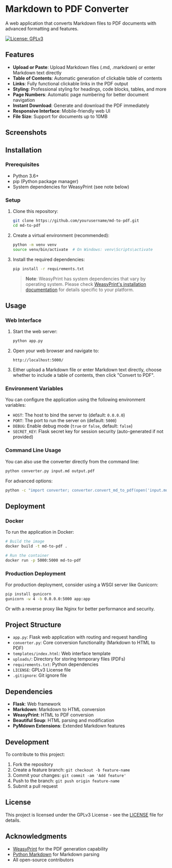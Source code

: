 # Markdown to PDF Converter

A web application that converts Markdown files to PDF documents with advanced formatting and features.

[![License: GPLv3](https://img.shields.io/badge/license-GPLv3-blue.svg)](https://opensource.org/license/gpl-3-0)

## Features

- **Upload or Paste**: Upload Markdown files (.md, .markdown) or enter Markdown text directly
- **Table of Contents**: Automatic generation of clickable table of contents
- **Links**: Fully functional clickable links in the PDF output
- **Styling**: Professional styling for headings, code blocks, tables, and more
- **Page Numbers**: Automatic page numbering for better document navigation
- **Instant Download**: Generate and download the PDF immediately
- **Responsive Interface**: Mobile-friendly web UI
- **File Size**: Support for documents up to 10MB

## Screenshots

<!-- Add screenshots of your application here -->

## Installation

### Prerequisites

- Python 3.6+
- pip (Python package manager)
- System dependencies for WeasyPrint (see note below)

### Setup

1. Clone this repository:
   ```bash
   git clone https://github.com/yourusername/md-to-pdf.git
   cd md-to-pdf
   ```

2. Create a virtual environment (recommended):
   ```bash
   python -m venv venv
   source venv/bin/activate  # On Windows: venv\Scripts\activate
   ```

3. Install the required dependencies:
   ```bash
   pip install -r requirements.txt
   ```

   > **Note**: WeasyPrint has system dependencies that vary by operating system. Please check [WeasyPrint's installation documentation](https://doc.courtbouillon.org/weasyprint/stable/first_steps.html#installation) for details specific to your platform.

## Usage

### Web Interface

1. Start the web server:
   ```bash
   python app.py
   ```

2. Open your web browser and navigate to:
   ```
   http://localhost:5000/
   ```

3. Either upload a Markdown file or enter Markdown text directly, choose whether to include a table of contents, then click "Convert to PDF".

### Environment Variables

You can configure the application using the following environment variables:

- `HOST`: The host to bind the server to (default: `0.0.0.0`)
- `PORT`: The port to run the server on (default: `5000`)
- `DEBUG`: Enable debug mode (`true` or `false`, default: `false`)
- `SECRET_KEY`: Flask secret key for session security (auto-generated if not provided)

### Command Line Usage

You can also use the converter directly from the command line:

```bash
python converter.py input.md output.pdf
```

For advanced options:

```bash
python -c "import converter; converter.convert_md_to_pdf(open('input.md').read(), 'output.pdf', include_toc=True)"
```

## Deployment

### Docker

To run the application in Docker:

```bash
# Build the image
docker build -t md-to-pdf .

# Run the container
docker run -p 5000:5000 md-to-pdf
```

### Production Deployment

For production deployment, consider using a WSGI server like Gunicorn:

```bash
pip install gunicorn
gunicorn -w 4 -b 0.0.0.0:5000 app:app
```

Or with a reverse proxy like Nginx for better performance and security.

## Project Structure

- `app.py`: Flask web application with routing and request handling
- `converter.py`: Core conversion functionality (Markdown to HTML to PDF)
- `templates/index.html`: Web interface template
- `uploads/`: Directory for storing temporary files (PDFs)
- `requirements.txt`: Python dependencies
- `LICENSE`: GPLv3 License file
- `.gitignore`: Git ignore file

## Dependencies

- **Flask**: Web framework
- **Markdown**: Markdown to HTML conversion
- **WeasyPrint**: HTML to PDF conversion
- **Beautiful Soup**: HTML parsing and modification
- **PyMdown Extensions**: Extended Markdown features

## Development

To contribute to this project:

1. Fork the repository
2. Create a feature branch: `git checkout -b feature-name`
3. Commit your changes: `git commit -am 'Add feature'`
4. Push to the branch: `git push origin feature-name`
5. Submit a pull request

## License

This project is licensed under the GPLv3 License - see the [LICENSE](LICENSE) file for details.

## Acknowledgments

- [WeasyPrint](https://weasyprint.org/) for the PDF generation capability
- [Python Markdown](https://python-markdown.github.io/) for Markdown parsing
- All open-source contributors
